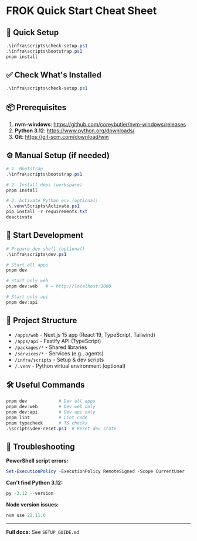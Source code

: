 # FROK Quick Start Cheat Sheet

## 🚀 Quick Setup
```powershell
.\infra\scripts\check-setup.ps1
.\infra\scripts\bootstrap.ps1
pnpm install
```

## ✅ Check What's Installed
```powershell
.\infra\scripts\check-setup.ps1
```

## 📦 Prerequisites
1. **nvm-windows**: https://github.com/coreybutler/nvm-windows/releases
2. **Python 3.12**: https://www.python.org/downloads/
3. **Git**: https://git-scm.com/download/win

## ⚙️ Manual Setup (if needed)
```powershell
# 1. Bootstrap
.\infra\scripts\bootstrap.ps1

# 2. Install deps (workspace)
pnpm install

# 3. Activate Python env (optional)
.\.venv\Scripts\Activate.ps1
pip install -r requirements.txt
deactivate
```

## 🎯 Start Development
```powershell
# Prepare dev shell (optional)
.\infra\scripts\dev.ps1

# Start all apps
pnpm dev

# Start only web
pnpm dev:web   # → http://localhost:3000

# Start only api
pnpm dev:api
```

## 📁 Project Structure
- `/apps/web` - Next.js 15 app (React 19, TypeScript, Tailwind)
- `/apps/api` - Fastify API (TypeScript)
- `/packages/*` - Shared libraries
- `/services/*` - Services (e.g., agents)
- `/infra/scripts` - Setup & dev scripts
- `/.venv` - Python virtual environment (optional)

## 🛠️ Useful Commands
```powershell
pnpm dev            # Dev all apps
pnpm dev:web        # Dev web only
pnpm dev:api        # Dev api only
pnpm lint           # Lint code
pnpm typecheck      # TS checks
.\scripts\dev-reset.ps1  # Reset dev state
```

## 🔧 Troubleshooting
**PowerShell script errors:**
```powershell
Set-ExecutionPolicy -ExecutionPolicy RemoteSigned -Scope CurrentUser
```

**Can't find Python 3.12:**
```powershell
py -3.12 --version
```

**Node version issues:**
```powershell
nvm use 22.11.0
```

---
**Full docs:** See `SETUP_GUIDE.md`
